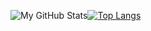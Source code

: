 ![My GitHub Stats](https://github-readme-stats.vercel.app/api?username=yuzifei1116&show_icons=true&theme=synthwave)[![Top Langs](https://github-readme-stats.vercel.app/api/top-langs/?username=yuzifei1116&layout=compact)](https://github.com/anuraghazra/github-readme-stats)




<!--
**yuzifei1116/yuzifei1116** is a ✨ _special_ ✨ repository because its `README.md` (this file) appears on your GitHub profile.

Here are some ideas to get you started:

- 🔭 I’m currently working on ...
- 🌱 I’m currently learning ...
- 👯 I’m looking to collaborate on ...
- 🤔 I’m looking for help with ...
- 💬 Ask me about ...
- 📫 How to reach me: ...
- 😄 Pronouns: ...
- ⚡ Fun fact: ...
-->
